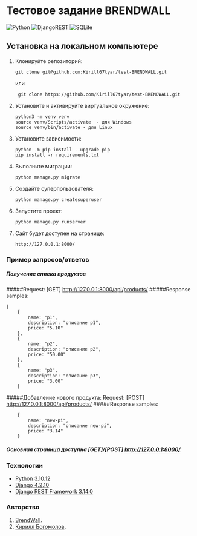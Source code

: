 
# Тестовое задание BRENDWALL

![Python](https://img.shields.io/badge/python-3670A0?style=for-the-badge&logo=python&logoColor=ffdd54) ![DjangoREST](https://img.shields.io/badge/DJANGO-REST-ff1709?style=for-the-badge&logo=django&logoColor=white&color=ff1709&labelColor=gray) ![SQLite](https://img.shields.io/badge/sqlite-%2307405e.svg?style=for-the-badge&logo=sqlite&logoColor=white)



## __Установка на локальном компьютере__
1. Клонируйте репозиторий:
    ```
    git clone git@github.com:Kirill67tyar/test-BRENDWALL.git
    ```
    или
    ```
     git clone https://github.com/Kirill67tyar/test-BRENDWALL.git
    ```
2. Установите и активируйте виртуальное окружение:
    ```
    python3 -m venv venv
    source venv/Scripts/activate  - для Windows
    source venv/bin/activate - для Linux
    ```
3. Установите зависимости:
    ```
    python -m pip install --upgrade pip
    pip install -r requirements.txt
    ```
4. Выполните миграции:
    ```
    python manage.py migrate
    ```
5. Создайте суперпользователя:
    ```
    python manage.py createsuperuser
    ```
6. Запустите проект:
    ```
    python manage.py runserver
    ```
7. Сайт будет доступен на странице:
    ```
    http://127.0.0.1:8000/
    ```

### __Пример запросов/ответов__

##### Получение списка продуктов
#####Request: [GET] http://127.0.0.1:8000/api/products/ 
#####Response samples:
```
[
	{
		name: "p1",
		description: "описание p1",
		price: "5.10"
	},
	{
		name: "p2",
		description: "описание p2",
		price: "50.00"
	},
	{
		name: "p3",
		description: "описание p3",
		price: "3.00"
	}
```
#####Добавление нового продукта: Request: [POST] http://127.0.0.1:8000/api/products/ 
#####Response samples:
```
	{
		name: "new-pi",
		description: "описание new-pi",
		price: "3.14"
	}
```
##### Основная страница доступна [GET]/[POST] http://127.0.0.1:8000/


### __Технологии__
* [Python 3.10.12](https://www.python.org/doc/)
* [Django 4.2.10](https://docs.djangoproject.com/en/4.2/)
* [Django REST Framework  3.14.0](https://www.django-rest-framework.org/)

### Авторство

 1. [BrendWall](https://brendwall.ru/).
 2. [Кирилл Богомолов](https://github.com/Kirill67tyar).
